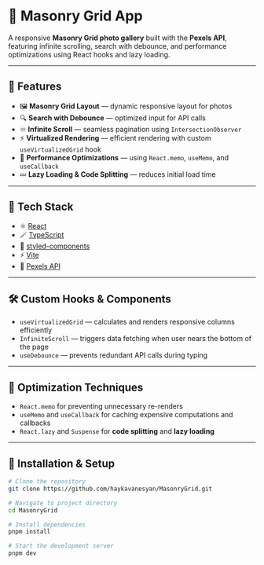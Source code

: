 # 🧱 Masonry Grid App

A responsive **Masonry Grid photo gallery** built with the **Pexels API**, featuring infinite scrolling, search with debounce, and performance optimizations using React hooks and lazy loading.

---

## 🚀 Features

- 🖼️ **Masonry Grid Layout** — dynamic responsive layout for photos  
- 🔍 **Search with Debounce** — optimized input for API calls  
- ♾️ **Infinite Scroll** — seamless pagination using `IntersectionObserver`  
- ⚡ **Virtualized Rendering** — efficient rendering with custom `useVirtualizedGrid` hook  
- 🧠 **Performance Optimizations** — using `React.memo`, `useMemo`, and `useCallback`  
- 💤 **Lazy Loading & Code Splitting** — reduces initial load time

---

## 🧩 Tech Stack

- ⚛️ [React](https://react.dev/)  
- 🪄 [TypeScript](https://www.typescriptlang.org/)  
- 🎨 [styled-components](https://styled-components.com/)  
- ⚡ [Vite](https://vitejs.dev/)  
- 📸 [Pexels API](https://www.pexels.com/api/)

---

## 🛠️ Custom Hooks & Components

- `useVirtualizedGrid` — calculates and renders responsive columns efficiently  
- `InfiniteScroll` — triggers data fetching when user nears the bottom of the page  
- `useDebounce` — prevents redundant API calls during typing  

---

## 🧠 Optimization Techniques

- `React.memo` for preventing unnecessary re-renders  
- `useMemo` and `useCallback` for caching expensive computations and callbacks  
- `React.lazy` and `Suspense` for **code splitting** and **lazy loading**

---

## 🧾 Installation & Setup

```bash
# Clone the repository
git clone https://github.com/haykavanesyan/MasonryGrid.git

# Navigate to project directory
cd MasonryGrid

# Install dependencies
pnpm install

# Start the development server
pnpm dev
